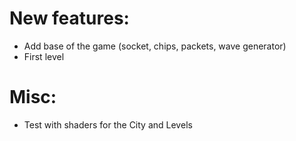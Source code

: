 # New features:
* Add base of the game (socket, chips, packets, wave generator)
* First level

# Misc:
* Test with shaders for the City and Levels
